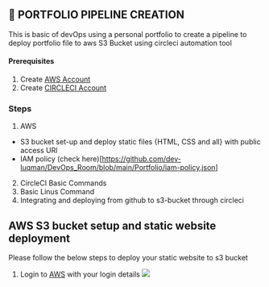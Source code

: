 ## :rocket: PORTFOLIO PIPELINE CREATION
This is basic of devOps using a personal portfolio to create a pipeline to deploy portfolio file to aws S3 Bucket using circleci automation tool


#### Prerequisites
1. Create [AWS Account](https://aws.amazon.com/)
2. Create [CIRCLECI Account](https://circleci.com/signup/) 

### Steps 
1. AWS 
  - S3 bucket set-up and deploy static files {HTML, CSS and all} with public access URl
  - IAM policy (check here)[https://github.com/dev-luqman/DevOps_Room/blob/main/Portfolio/iam-policy.json]

2. CircleCI Basic Commands
3. Basic Linus Command
4. Integrating and deploying from github to s3-bucket through circleci

## AWS S3 bucket setup and static website deployment
Please follow the below steps to deploy your static website to s3 bucket

1. Login to [AWS](https://aws.amazon.com/) with your login details
![](./README_Doc/login.png)